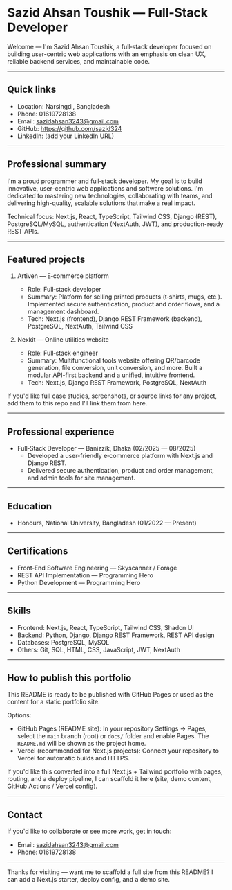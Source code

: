 # Sazid Ahsan Toushik — Full‑Stack Developer

Welcome — I'm Sazid Ahsan Toushik, a full‑stack developer focused on building user-centric web applications with an emphasis on clean UX, reliable backend services, and maintainable code.

---

## Quick links

- Location: Narsingdi, Bangladesh
- Phone: 01619728138
- Email: sazidahsan3243@gmail.com
- GitHub: https://github.com/sazid324
- LinkedIn: (add your LinkedIn URL)

---

## Professional summary

I'm a proud programmer and full‑stack developer. My goal is to build innovative, user-centric web applications and software solutions. I'm dedicated to mastering new technologies, collaborating with teams, and delivering high-quality, scalable solutions that make a real impact.

Technical focus: Next.js, React, TypeScript, Tailwind CSS, Django (REST), PostgreSQL/MySQL, authentication (NextAuth, JWT), and production-ready REST APIs.

---

## Featured projects

1. Artiven — E‑commerce platform

   - Role: Full‑stack developer
   - Summary: Platform for selling printed products (t‑shirts, mugs, etc.). Implemented secure authentication, product and order flows, and a management dashboard.
   - Tech: Next.js (frontend), Django REST Framework (backend), PostgreSQL, NextAuth, Tailwind CSS

2. Nexkit — Online utilities website
   - Role: Full‑stack engineer
   - Summary: Multifunctional tools website offering QR/barcode generation, file conversion, unit conversion, and more. Built a modular API-first backend and a unified, intuitive frontend.
   - Tech: Next.js, Django REST Framework, PostgreSQL, NextAuth

If you'd like full case studies, screenshots, or source links for any project, add them to this repo and I'll link them from here.

---

## Professional experience

- Full‑Stack Developer — Banizzik, Dhaka (02/2025 — 08/2025)
  - Developed a user-friendly e‑commerce platform with Next.js and Django REST.
  - Delivered secure authentication, product and order management, and admin tools for site management.

---

## Education

- Honours, National University, Bangladesh (01/2022 — Present)

---

## Certifications

- Front‑End Software Engineering — Skyscanner / Forage
- REST API Implementation — Programming Hero
- Python Development — Programming Hero

---

## Skills

- Frontend: Next.js, React, TypeScript, Tailwind CSS, Shadcn UI
- Backend: Python, Django, Django REST Framework, REST API design
- Databases: PostgreSQL, MySQL
- Others: Git, SQL, HTML, CSS, JavaScript, JWT, NextAuth

---

## How to publish this portfolio

This README is ready to be published with GitHub Pages or used as the content for a static portfolio site.

Options:

- GitHub Pages (README site): In your repository Settings → Pages, select the `main` branch (root) or `docs/` folder and enable Pages. The `README.md` will be shown as the project home.
- Vercel (recommended for Next.js projects): Connect your repository to Vercel for automatic builds and HTTPS.

If you'd like this converted into a full Next.js + Tailwind portfolio with pages, routing, and a deploy pipeline, I can scaffold it here (site, demo content, GitHub Actions / Vercel config).

---

## Contact

If you'd like to collaborate or see more work, get in touch:

- Email: sazidahsan3243@gmail.com
- Phone: 01619728138

---

Thanks for visiting — want me to scaffold a full site from this README? I can add a Next.js starter, deploy config, and a demo site.

